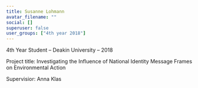 ```yaml
---
title: Susanne Lohmann
avatar_filename: ""
social: []
superuser: false
user_groups: ["4th year 2018"]
---
```

4th Year Student – Deakin University – 2018

Project title: Investigating the Influence of National Identity Message Frames on Environmental Action

Supervisior: Anna Klas
